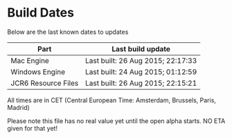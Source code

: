 # Build Dates

Below are the last known dates to updates

Part | Last build update
-----|-----
Mac Engine | Last built: 26 Aug 2015; 22:17:33
Windows Engine | Last built: 24 Aug 2015; 01:12:59
JCR6 Resource Files | Last built: 26 Aug 2015; 22:15:21
All times are in CET (Central European Time: Amsterdam, Brussels, Paris, Madrid)


Please note this file has no real value yet until the open alpha starts. NO ETA given for that yet!
